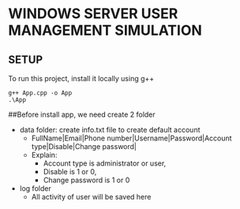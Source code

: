 # WINDOWS SERVER USER MANAGEMENT SIMULATION
## SETUP
To run this project, install it locally using g++
``` 
g++ App.cpp -o App
.\App
```
##Before install app, we need create 2 folder
- data folder: create info.txt file to create default account
    + FullName|Email|Phone number|Username|Password|Account type|Disable|Change password|
    + Explain:
        * Account type is administrator or user,
        * Disable is 1 or 0,
        * Change password is 1 or 0
- log folder
    + All activity of user will be saved here

